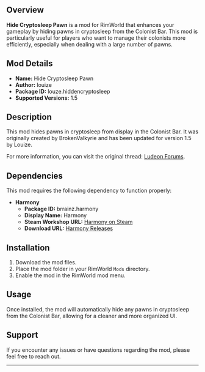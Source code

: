 ## Overview

**Hide Cryptosleep Pawn** is a mod for RimWorld that enhances your gameplay by hiding pawns in cryptosleep from the Colonist Bar. This mod is particularly useful for players who want to manage their colonists more efficiently, especially when dealing with a large number of pawns.

## Mod Details

- **Name:** Hide Cryptosleep Pawn
- **Author:** louize
- **Package ID:** louze.hiddencryptosleep
- **Supported Versions:** 1.5

## Description

This mod hides pawns in cryptosleep from display in the Colonist Bar. It was originally created by BrokenValkyrie and has been updated for version 1.5 by Louize. 

For more information, you can visit the original thread: [Ludeon Forums](https://ludeon.com/forums/index.php?topic=38274.0).

## Dependencies

This mod requires the following dependency to function properly:

- **Harmony**
  - **Package ID:** brrainz.harmony
  - **Display Name:** Harmony
  - **Steam Workshop URL:** [Harmony on Steam](steam://url/CommunityFilePage/2009463077)
  - **Download URL:** [Harmony Releases]((https://steamcommunity.com/workshop/filedetails/?id=2009463077))

## Installation

1. Download the mod files.
2. Place the mod folder in your RimWorld `Mods` directory.
3. Enable the mod in the RimWorld mod menu.

## Usage

Once installed, the mod will automatically hide any pawns in cryptosleep from the Colonist Bar, allowing for a cleaner and more organized UI.

## Support

If you encounter any issues or have questions regarding the mod, please feel free to reach out.

---
